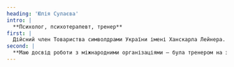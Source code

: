 ```yaml
---
heading: 'Юлія Сулаєва'
intro: |
  **Психолог, психотерапевт, тренер**
first: |
  Дійсний член Товариства символдрами України імені Ханскарла Лейнера. Експерт Інституту політичної освіти (ІПО, Київ). З 2016 маю приватну практику як психолог та психотерапевт. Провела більше 400 семінарів та тренінгів.
second: |
  **Маю досвід роботи з міжнародними організаціями – була тренером на заходах, організованих Robert Schuman Institute (Budapest) та Poland Mission Médecins du Monde (Wroclaw), фундацієй Kalejdoskop Kultur (Wroclaw).**
---
```

